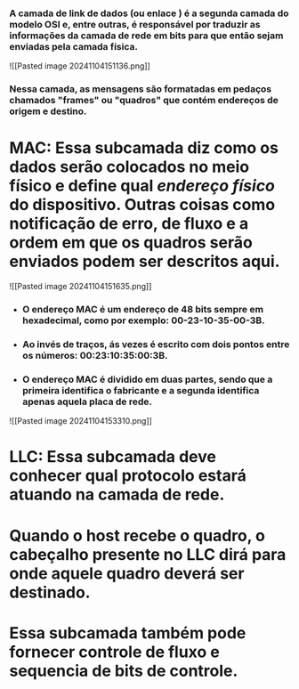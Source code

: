 

### A camada de link de dados (ou enlace ) é a segunda camada do modelo OSI e, entre outras, é responsável por traduzir as informações da camada de rede em bits para que então sejam enviadas pela camada física.

![[Pasted image 20241104151136.png]]

### Nessa camada, as mensagens são formatadas em pedaços chamados "frames" ou "quadros" que contém endereços de origem e destino.



# MAC: Essa subcamada diz como os dados serão colocados no meio físico e define qual *endereço físico* do dispositivo. Outras coisas como notificação de erro, de fluxo e a ordem em que os quadros serão enviados podem ser descritos aqui.

![[Pasted image 20241104151635.png]]

- ### O endereço MAC é um endereço de 48 bits sempre em hexadecimal, como por exemplo: 00-23-10-35-00-3B.

- ### Ao invés de traços, ás vezes é escrito com dois pontos entre os números: 00:23:10:35:00:3B.

- ### O endereço MAC é dividido em duas partes, sendo que a primeira identifica o fabricante e a segunda identifica apenas aquela placa de rede.




![[Pasted image 20241104153310.png]]



# LLC: Essa subcamada deve conhecer qual protocolo estará atuando na camada de rede.
# Quando o host recebe o quadro, o cabeçalho presente no LLC dirá para onde aquele quadro deverá ser destinado.

# Essa subcamada também pode fornecer controle de fluxo e sequencia de bits de controle.
